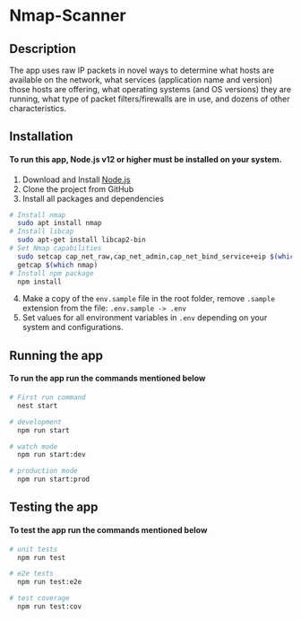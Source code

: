 # Nmap-Scanner

## Description

The app uses raw IP packets in novel ways to determine what hosts are available on the network, 
what services (application name and version) those hosts are offering, what operating systems 
(and OS versions) they are running, what type of packet filters/firewalls are in use,
and dozens of other characteristics.

## Installation

#### To run this app, Node.js v12 or higher must be installed on your system.

1. Download and Install [Node.js](https://nodejs.org/en)
2. Clone the project from GitHub
3. Install all packages and dependencies

```bash
# Install nmap
  sudo apt install nmap 
# Install libcap
  sudo apt-get install libcap2-bin
# Set Nmap capabilities
  sudo setcap cap_net_raw,cap_net_admin,cap_net_bind_service+eip $(which nmap)
  getcap $(which nmap)
# Install npm package
  npm install
```
4. Make a copy of the `env.sample` file in the root folder, remove `.sample` extension from the file: `.env.sample -> .env`
3. Set values for all environment variables in `.env` depending on your system and configurations.
## Running the app

#### To run the app run the commands mentioned below

```bash
# First run command
  nest start

# development
  npm run start

# watch mode
  npm run start:dev

# production mode
  npm run start:prod
```

## Testing the app

#### To test the app run the commands mentioned below

```bash
# unit tests
  npm run test

# e2e tests
  npm run test:e2e

# test coverage
  npm run test:cov
```
